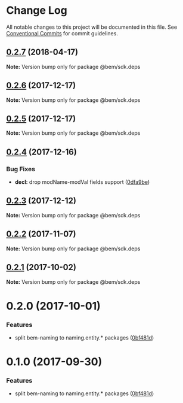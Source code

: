 # Change Log

All notable changes to this project will be documented in this file.
See [Conventional Commits](https://conventionalcommits.org) for commit guidelines.

<a name="0.2.7"></a>
## [0.2.7](https://github.com/bem/bem-sdk/compare/@bem/sdk.deps@0.2.6...@bem/sdk.deps@0.2.7) (2018-04-17)




**Note:** Version bump only for package @bem/sdk.deps

<a name="0.2.6"></a>
## [0.2.6](https://github.com/bem/bem-sdk/compare/@bem/sdk.deps@0.2.5...@bem/sdk.deps@0.2.6) (2017-12-17)




**Note:** Version bump only for package @bem/sdk.deps

<a name="0.2.5"></a>
## [0.2.5](https://github.com/bem/bem-sdk/compare/@bem/sdk.deps@0.2.4...@bem/sdk.deps@0.2.5) (2017-12-17)




**Note:** Version bump only for package @bem/sdk.deps

<a name="0.2.4"></a>
## [0.2.4](https://github.com/bem/bem-sdk/compare/@bem/sdk.deps@0.2.3...@bem/sdk.deps@0.2.4) (2017-12-16)


### Bug Fixes

* **decl:** drop modName-modVal fields support ([0dfa9be](https://github.com/bem/bem-sdk/commit/0dfa9be))




<a name="0.2.3"></a>
## [0.2.3](https://github.com/bem/bem-sdk/compare/@bem/sdk.deps@0.2.2...@bem/sdk.deps@0.2.3) (2017-12-12)




**Note:** Version bump only for package @bem/sdk.deps

<a name="0.2.2"></a>
## [0.2.2](https://github.com/bem/bem-sdk/compare/@bem/sdk.deps@0.2.0...@bem/sdk.deps@0.2.2) (2017-11-07)




**Note:** Version bump only for package @bem/sdk.deps

<a name="0.2.1"></a>
## [0.2.1](https://github.com/bem/bem-sdk/compare/@bem/sdk.deps@0.2.0...@bem/sdk.deps@0.2.1) (2017-10-02)




**Note:** Version bump only for package @bem/sdk.deps

<a name="0.2.0"></a>
# 0.2.0 (2017-10-01)


### Features

* split bem-naming to naming.entity.* packages ([0bf481d](https://github.com/bem/bem-sdk/commit/0bf481d))




<a name="0.1.0"></a>
# 0.1.0 (2017-09-30)


### Features

* split bem-naming to naming.entity.* packages ([0bf481d](https://github.com/bem/bem-sdk/commit/0bf481d))
